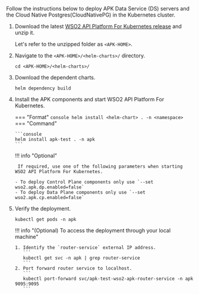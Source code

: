 
Follow the instructions below to deploy APK Data Service (DS) servers and the Cloud Native Postgres(CloudNativePG) in the Kubernetes cluster.

1. Download the latest [WSO2 API Platform For Kubernetes release](https://github.com/wso2/apk/releases) and unzip it.

      Let's refer to the unzipped folder as `<APK-HOME>`.

2. Navigate to the `<APK-HOME>/<helm-charts>/` directory.

      `cd <APK-HOME>/<helm-charts>/`

3. Download the dependent charts.
    
     ```
     helm dependency build
     ```

4.  Install the APK components and start WSO2 API Platform For Kubernetes.

	=== "Format"
		```console
		helm install <helm-chart> . -n <namespace>
		```
	=== "Command"

		```console
		helm install apk-test . -n apk
		```

	!!! info "Optional"

         If required, use one of the following parameters when starting WSO2 API Platform For Kubernetes.

		- To deploy Control Plane components only use `--set wso2.apk.dp.enabled=false`
		- To deploy Data Plane components only use `--set wso2.apk.cp.enabled=false`

1.  Verify the deployment.

      ```
      kubectl get pods -n apk
      ```

    !!! info "(Optional) To access the deployment through your local machine"

        1. Identify the `router-service` external IP address.
           ```
           kubectl get svc -n apk | grep router-service
           ```
        2. Port forward router service to localhost.
           ```
           kubectl port-forward svc/apk-test-wso2-apk-router-service -n apk 9095:9095
           ```